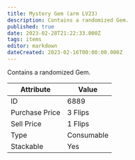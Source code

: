 ```yaml
---
title: Mystery Gem (arm LV23)
description: Contains a randomized Gem.
published: true
date: 2023-02-28T21:22:33.000Z
tags: items
editor: markdown
dateCreated: 2023-02-16T00:00:00.000Z
---
```


Contains a randomized Gem.

|Attribute|Value|
|-|-|
|ID|6889|
|Purchase Price|3 Flips|
|Sell Price|1 Flips|
|Type|Consumable|
|Stackable|Yes|


